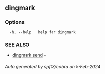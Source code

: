 ## dingmark



### Options

```
  -h, --help   help for dingmark
```

### SEE ALSO

* [dingmark send](dingmark_send.md)	 - 

###### Auto generated by spf13/cobra on 5-Feb-2024
